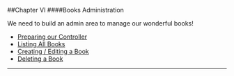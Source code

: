 ##Chapter VI
####Books Administration

We need to build an admin area to manage our wonderful books!

* [Preparing our Controller](#preparation "/manuals/demo/admin/preparation")
* [Listing All Books](#list "/manuals/demo/admin/list")
* [Creating / Editing a Book](#edit "/manuals/demo/admin/edit")
* [Deleting a Book](#delete "/manuals/demo/admin/delete")

----------
